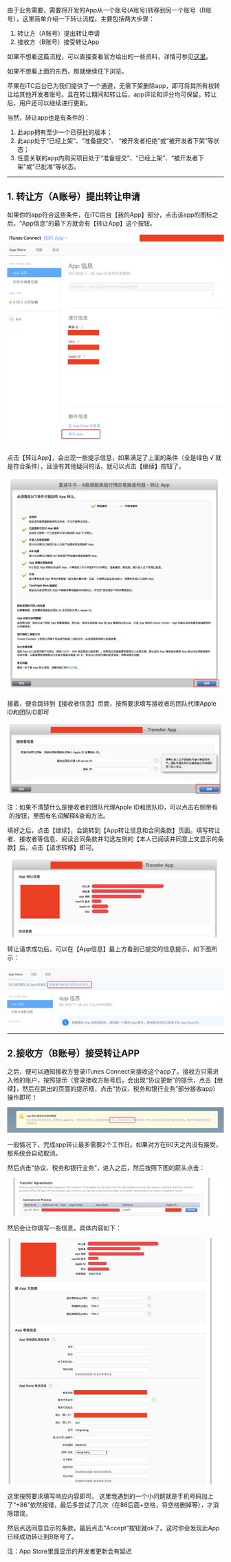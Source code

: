 由于业务需要，需要将开发的App从一个账号(A账号)转移到另一个账号（B账号），这里简单介绍一下转让流程。主要包括两大步骤：

1. 转让方（A账号）提出转让申请
2. 接收方（B账号）接受转让App

如果不想看这篇流程，可以直接查看官方给出的一些资料，详情可参见[这里](http://itunespartner.apple.com/cn/apps/faq/App%20%E8%BD%AC%E8%AE%A9_App%20%E8%BD%AC%E8%AE%A9%E6%B5%81%E7%A8%8B)。

如果不想看上面的东西，那就继续往下浏览。

苹果在iTC后台已为我们提供了一个通道，无需下架删除app，即可将其所有权转让给其他开发者账号。且在转让期间和转让后，app评论和评分均可保留。转让后，用户还可以继续进行更新。


当然，转让app也是有条件的：

1. 此app拥有至少一个已获批的版本；
2. 此app处于“已经上架”、“准备提交”、 “被开发者拒绝”或“被开发者下架”等状态；
3. 任意关联的app内购买项目处于“准备提交”、“已经上架”、“被开发者下架”或“已批准”等状态。

--- 

## 1. 转让方（A账号）提出转让申请

如果你的app符合这些条件，在iTC后台【我的App】部分，点击该app的图标之 后，“App信息”的最下方就会有【转让App】这个按钮。

![](./image_1.png)

点击【转让App】，会出现一些提示信息，如果满足了上面的条件（全是绿色 √  就是符合条件），且没有其他疑问的话，就可以点击【继续】按钮了。

![](./image_2.png)

接着，便会跳转到【接收者信息】页面，按照要求填写接收者的团队代理Apple ID和团队ID即可

![](./image_3.png)

注：如果不清楚什么是接收者的团队代理Apple ID和团队ID，可以点击右侧带有  的按钮，里面有名词解释&查询方法。

填好之后，点击【继续】，会跳转到【App转让信息和合同条款】页面。填写转让者、接收者等信息、阅读合同条款并勾选左侧的【本人已阅读并同意上文显示的条款】后，点击【请求转移】即可。

![](./image_4.png)

转让请求成功后，可以在【App信息】最上方看到已提交的信息提示，如下图所示：

![](./image_5.png)

---

## 2.接收方（B账号）接受转让APP

之后，便可以通知接收方登录iTunes Connect来接收这个app了。接收方只需进入他的账户，按照提示（登录接收方账号后，会出现“协议更新”的提示，点击【继续】，然后在跳出的页面的提示框，点击“协议、税务和银行业务”部分接收app）操作即可！

![](./image_6.png)

一般情况下，完成app转让最多需要2个工作日。如果对方在60天之内没有接受，那系统会自动取消。

然后点击“协议、税务和银行业务”，进入之后，然后按照下图的箭头点击：

![](./image_7.png)

然后会让你填写一些信息，具体内容如下：

![](./image_8.png)

这里按照要求填写响应内容即可。 这里我遇到的一个小问题就是手机号码加上了“+86”依然报错，最后多尝试了几次（在86后面+空格，将空格删掉等），才消除错误。

然后点选同意显示的条款，最后点击”Accept”按钮就ok了。这时你会发现此App已经成功转让到B账号了。

注：App Store里面显示的开发者更新会有延迟